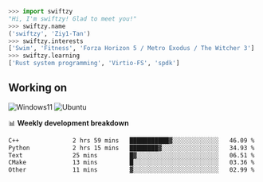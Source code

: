 ```python
>>> import swiftzy
"Hi, I'm swiftzy! Glad to meet you!"
>>> swiftzy.name
('swiftzy', 'Ziy1-Tan')
>>> swiftzy.interests
['Swim', 'Fitness', 'Forza Horizon 5 / Metro Exodus / The Witcher 3']
>>> swiftzy.learning
['Rust system programming', 'Virtio-FS', 'spdk']
```

## Working on

![Windows11](https://img.shields.io/badge/Windows%2011-00adef?style=flat-square&logo=windows&logoColor=ffffff)
![Ubuntu](https://img.shields.io/badge/Ubuntu%20(WSL)-dd4814?style=flat-square&logo=ubuntu&logoColor=ffffff)

📊 **Weekly development breakdown**
<!--START_SECTION:waka-->

```txt
C++               2 hrs 59 mins   ███████████▓░░░░░░░░░░░░░   46.09 %
Python            2 hrs 15 mins   ████████▓░░░░░░░░░░░░░░░░   34.93 %
Text              25 mins         █▓░░░░░░░░░░░░░░░░░░░░░░░   06.51 %
CMake             13 mins         █░░░░░░░░░░░░░░░░░░░░░░░░   03.36 %
Other             11 mins         ▓░░░░░░░░░░░░░░░░░░░░░░░░   02.99 %
```

<!--END_SECTION:waka-->
